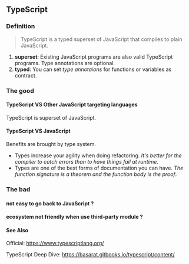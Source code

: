 ## TypeScript

### Definition

> TypeScript is a typed superset of JavaScript that compiles to plain JavaScript.

1. **superset**: Existing JavaScript programs are also valid TypeScript programs. Type annotations are optional.
2. **typed**: You can set *type annotaions* for functions or variables as contract.



### The good

#### TypeScript VS Other JavaScript targeting languages

TypeScript is superset of JavaScript.



#### TypeScript VS JavaScript

Benefits are brought by type system.

- Types increase your agility when doing refactoring. *It's better for the compiler to catch errors than to have things fail at runtime*.
- Types are one of the best forms of documentation you can have. *The function signature is a theorem and the function body is the proof*.



### The bad

#### not easy to go back to JavaScript ?

#### ecosystem not friendly when use third-party module ?



#### See Also

Official: https://www.typescriptlang.org/

TypeScript Deep Dive: https://basarat.gitbooks.io/typescript/content/